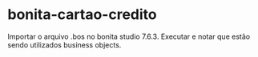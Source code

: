 # bonita-cartao-credito

Importar o arquivo .bos no bonita studio 7.6.3.
Executar e notar que estão sendo utilizados business objects.

